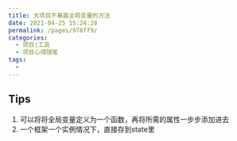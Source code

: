 ```yaml
---
title: 大项目不暴露全局变量的方法
date: 2021-04-25 15:24:28
permalink: /pages/978ff9/
categories:
  - 项目|工具
  - 项目心得随笔
tags:
  - 
---
```



## Tips

1. 可以将将全局变量定义为一个函数，再将所需的属性一步步添加进去
2. 一个框架一个实例情况下，直接存到state里